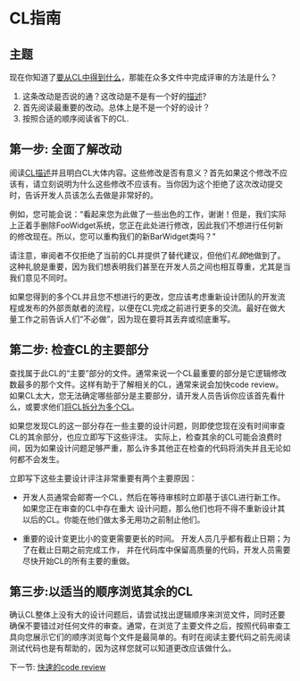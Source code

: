 # CL指南



## 主题

现在你知道了[要从CL中得到什么](looking-for.md)，那能在众多文件中完成评审的方法是什么？

1.  这条改动是否说的通？这改动是不是有一个好的[描述](../developer/cl-descriptions.md)?
2.  首先阅读最重要的改动。总体上是不是一个好的设计？
3.  按照合适的顺序阅读省下的CL.

## 第一步: 全面了解改动

阅读[CL描述](../developer/cl-descriptions.md)并且明白CL大体内容。这些修改是否有意义？首先如果这个修改不应该有，请立刻说明为什么这些修改不应该有。当你因为这个拒绝了这次改动提交时，告诉开发人员该怎么去做是非常好的。

例如，您可能会说：“看起来您为此做了一些出色的工作，谢谢！但是，我们实际上正着手删除FooWidget系统，您正在此处进行修改，因此我们不想进行任何新的修改现在。所以，您可以重构我们的新BarWidget类吗？"

请注意，审阅者不仅拒绝了当前的CL并提供了替代建议，但他们*礼貌*地做到了。这种礼貌是重要，因为我们想表明我们甚至在开发人员之间也相互尊重，尤其是当我们意见不同时。

如果您得到的多个CL并且您不想进行的更改，您应该考虑重新设计团队的开发流程或发布的外部贡献者的流程，以便在CL完成之前进行更多的交流。最好在做大量工作之前告诉人们“不必做”，因为现在要将其丢弃或彻底重写。

## 第二步: 检查CL的主要部分

查找属于此CL的“主要”部分的文件。通常来说一个CL最重要的部分是它逻辑修改数最多的那个文件。这样有助于了解相关的CL，通常来说会加快code review。如果CL太大，您无法确定哪些部分是主要部分，请开发人员告诉你应该首先看什么，或要求他们[将CL拆分为多个CL](../developer/small-cls.md)。

如果您发现CL的这一部分存在一些主要的设计问题，则即使您现在没有时间审查CL的其余部分，也应立即写下这些评注。 实际上，检查其余的CL可能会浪费时间，因为如果设计问题足够严重，那么许多其他正在检查的代码将消失并且无论如何都不会发生。

立即写下这些主要设计评注非常重要有两个主要原因：

-   开发人员通常会邮寄一个CL，然后在等待审核时立即基于该CL进行新工作。 如果您正在审查的CL中存在重大	 设计问题，那么他们也将不得不重新设计其以后的CL。你能在他们做太多无用功之前制止他们。

-   重要的设计变更比小的变更需要更长的时间。 开发人员几乎都有截止日期；为了在截止日期之前完成工作，	并在代码库中保留高质量的代码，开发人员需要尽快开始CL的所有主要的重做。

## 第三步:以适当的顺序浏览其余的CL

确认CL整体上没有大的设计问题后，请尝试找出逻辑顺序来浏览文件，同时还要确保不要错过对任何文件的审查。通常，在浏览了主要文件之后，按照代码审查工具向您展示它们的顺序浏览每个文件是最简单的。有时在阅读主要代码之前先阅读测试代码也是有帮助的，因为这样您就可以知道更改应该做什么。

下一节: [快速的code review](speed.md)
